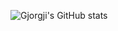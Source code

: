 ![Gjorgji's GitHub stats](https://github-readme-stats-eta-eight-63.vercel.app/api?username=GjorgjiKirovski&show_icons=true&theme=transparent&show=reviews,prs_merged,prs_merged_percentage&hide=stars,issues,contribs)
